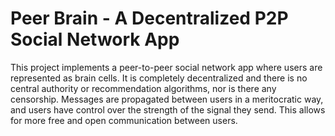 # Peer Brain - A Decentralized P2P Social Network App


This project implements a peer-to-peer social network app where users are represented as brain cells. It is completely decentralized and there is no central authority or recommendation algorithms, nor is there any censorship. Messages are propagated between users in a meritocratic way, and users have control over the strength of the signal they send. This allows for more free and open communication between users.

